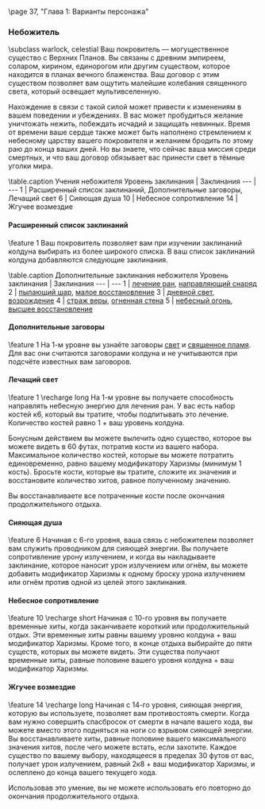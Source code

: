 
\page 37, "Глава 1: Варианты персонажа"
### Небожитель
\subclass warlock, celestial
Ваш покровитель — могущественное существо с Верхних Планов. Вы связаны с древним эмпиреем, соларом, кирином, единорогом или другим существом, которое находится в планах вечного блаженства. Ваш договор с этим существом позволяет вам ощутить малейшие колебания священного света, который освещает мультивселенную.

Нахождение в связи с такой силой может привести к изменениям в вашем поведении и убеждениях. В вас может пробудиться желание уничтожать нежить, побеждать исчадий и защищать невинных. Время от времени ваше сердце также может быть наполнено стремлением к небесному царству вашего покровителя и желанием бродить по этому раю до конца ваших дней. Но вы знаете, что сейчас ваша миссия среди смертных, и что ваш договор обязывает вас принести свет в тёмные уголки мира.

\table.caption Учения небожителя
Уровень заклинания | Заклинания
--- | ---
1 | Расширенный список заклинаний, Дополнительные заговоры, Лечащий свет
6 | Сияющая душа
10 | Небесное сопротивление
14 | Жгучее возмездие

#### Расширенный список заклинаний
\feature 1
Ваш покровитель позволяет вам при изучении заклинаний колдуна выбирать из более широкого списка. В ваш список заклинаний колдуна добавляются следующие заклинания.

\table.caption Дополнительные заклинания небожителя
Уровень заклинания | Заклинания
--- | ---
1 | [лечение ран](spell.cure_wounds), [направляющий снаряд](spell.guiding_bolt)
2 | [пылающий шар](spell.flaming_sphere), [малое восстановление](spell.lesser_restoration)
3 | [дневной свет](spell.daylight), [возрождение](spell.revivify)
4 | [страж веры](spell.guardian_of_faith), [огненная стена](spell.wall_of_fire)
5 | [небесный огонь](spell.flame_strike), [высшее восстановление](spell.greater_restoration)

#### Дополнительные заговоры
\feature 1
На 1-м уровне вы узнаёте заговоры [свет](spell.light) и [священное пламя](spell.sacred_flame). Для вас они считаются заговорами колдуна и не учитываются при подсчёте известных вам заговоров.

#### Лечащий свет
\feature 1
\recharge long
На 1-м уровне вы получаете способность направлять небесную энергию для лечения ран. У вас есть набор костей к6, который вы тратите, чтобы подпитывать это лечение. Количество костей равно 1 + ваш уровень колдуна.

Бонусным действием вы можете вылечить одно существо, которое вы можете видеть в 60 футах, потратив кости из вашего набора. Максимальное количество костей, которые вы можете потратить единовременно, равно вашему модификатору Харизмы (минимум 1 кость). Бросьте кости, которые вы тратите, сложите их значения и восстановите количество хитов, равное полученному значению.

Вы восстанавливаете все потраченные кости после окончания продолжительного отдыха.

#### Сияющая душа
\feature 6
Начиная с 6-го уровня, ваша связь с небожителем позволяет вам служить проводником для сияющей энергии. Вы получаете сопротивление урону излучением, и когда вы накладываете заклинание, которое наносит урон излучением или огнём, вы можете добавить модификатор Харизмы к одному броску урона излучением или огнём против одной из целей этого заклинания.

#### Небесное сопротивление
\feature 10
\recharge short
Начиная с 10-го уровня вы получаете временные хиты, когда заканчиваете короткий или продолжительный отдых. Эти временные хиты равны вашему уровню колдуна + ваш модификатор Харизмы. Кроме того, в конце отдыха выбирайте до пяти существ, которых вы можете видеть. Эти существа получают временные хиты, равные половине вашего уровня колдуна + ваш модификатор Харизмы.

#### Жгучее возмездие
\feature 14
\recharge long
Начиная с 14-го уровня, сияющая энергия, которую вы используете, позволяет вам противостоять смерти. Когда вам нужно совершить спасбросок от смерти в начале вашего хода, вы можете вместо этого подняться на ноги со взрывом сияющей энергии. Вы восстанавливаете хиты, равные половине вашего максимального значения хитов, после чего можете встать, если захотите. Каждое существо по вашему выбору, находящееся в пределах 30 футов от вас, получает урон излучением, равный 2к8 + ваш модификатор Харизмы, и ослеплено до конца вашего текущего хода.

Использовав это умение, вы не можете использовать его повторно до окончания продолжительного отдыха.
